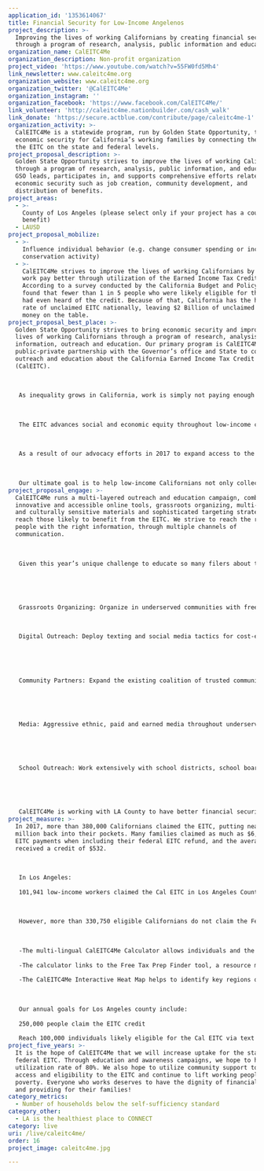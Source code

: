 ```yaml
---
application_id: '1353614067'
title: Financial Security for Low-Income Angelenos
project_description: >-
  Improving the lives of working Californians by creating financial security
  through a program of research, analysis, public information and education.
organization_name: CalEITC4Me
organization_description: Non-profit organization
project_video: 'https://www.youtube.com/watch?v=55FW0fd5Mh4'
link_newsletter: www.caleitc4me.org
organization_website: www.caleitc4me.org
organization_twitter: '@CalEITC4Me'
organization_instagram: ''
organization_facebook: 'https://www.facebook.com/CalEITC4Me/'
link_volunteer: 'http://caleitc4me.nationbuilder.com/cash_walk'
link_donate: 'https://secure.actblue.com/contribute/page/caleitc4me-1'
organization_activity: >-
  CalEITC4Me is a statewide program, run by Golden State Opportunity, to create
  economic security for California’s working families by connecting them with
  the EITC on the state and federal levels.
project_proposal_description: >-
  Golden State Opportunity strives to improve the lives of working Californians
  through a program of research, analysis, public information, and education.
  GSO leads, participates in, and supports comprehensive efforts related to
  economic security such as job creation, community development, and
  distribution of benefits.
project_areas:
  - >-
    County of Los Angeles (please select only if your project has a countywide
    benefit)
  - LAUSD
project_proposal_mobilize:
  - >-
    Influence individual behavior (e.g. change consumer spending or increase
    conservation activity)
  - >-
    CalEITC4Me strives to improve the lives of working Californians by making
    work pay better through utilization of the Earned Income Tax Credit (EITC).
    According to a survey conducted by the California Budget and Policy Center
    found that fewer than 1 in 5 people who were likely eligible for the CalEITC
    had even heard of the credit. Because of that, California has the highest
    rate of unclaimed EITC nationally, leaving $2 Billion of unclaimed EITC
    money on the table.
project_proposal_best_place: >-
  Golden State Opportunity strives to bring economic security and improve the
  lives of working Californians through a program of research, analysis, public
  information, outreach and education. Our primary program is CalEITC4Me, a
  public-private partnership with the Governor’s office and State to conduct
  outreach and education about the California Earned Income Tax Credit
  (CalEITC). 
   
   
   
   As inequality grows in California, work is simply not paying enough to keep up with rising cost of living and a changing economy. The CalEITC is a cash back tax refund that makes work pay better, and provides much needed assistance in an economy that grows more and more imbalanced every year. In the program’s first two years, it has helped put nearly $2 billion directly into the pockets of almost 800,000 low-income working California families between the state and federal EITC.
   
   
   
   The EITC advances social and economic equity throughout low-income communities by providing financial security and helping reduce short and long term poverty. CalEITC4Me’s aggressive outreach efforts ensure available CalEITC and federal EITC money reach under-resourced communities, bringing economic security in the near term and increased opportunity over time to those in poverty, especially women and children. Research shows children whose families receive an EITC income boost perform better in school, are healthier, and earn more as adults.
   
   
   
   As a result of our advocacy efforts in 2017 to expand access to the CalEITC, where workers making up to $22,300 a year and ALL self-employed people (not just W2) are now covered, over 1.6 million Californians will now be eligible for the CalEITC in 2018. This is triple the eligible population of the last two years, and CalEITC4Me is now responsible for ensuring this population benefits from the economic opportunity created by the CalEITC. We hope to take the success of last year and expand our best practices and organizing model to more of Southern California. 
   
   
   
   Our ultimate goal is to help low-income Californians not only collect thousands of dollars in EITC refunds now, but ultimately achieve life-long sustainable financial security and economic equality. We hope to turn our EITC outreach efforts into a year-round organizing model to further improve EITC uptake, connect EITC filers to other economic benefits, and help provide a platform for the working poor to be heard on issues important to their lives.
project_proposal_engage: >-
  CalEITC4Me runs a multi-layered outreach and education campaign, combining
  innovative and accessible online tools, grassroots organizing, multi-lingual
  and culturally sensitive materials and sophisticated targeting strategies to
  reach those likely to benefit from the EITC. We strive to reach the right
  people with the right information, through multiple channels of
  communication. 
   
   
   
   Given this year’s unique challenge to educate so many filers about the Cal EITC and Federal EITC, and connect them with local VITA sites, we propose the following multi-layered strategy:
   
   
   
   
   
   Grassroots Organizing: Organize in underserved communities with free tax preparation events, community canvasses to targeted areas, and community activities throughout targeted areas. 
   
   
   
   Digital Outreach: Deploy texting and social media tactics for cost-effective microtargeting and layered communication directly to eligible filers in multiple languages.
   
   
   
   
   
   Community Partners: Expand the existing coalition of trusted community messengers in Los Angeles.
   
   
   
   
   
   Media: Aggressive ethnic, paid and earned media throughout underserved communities.
   
   
   
   
   
   School Outreach: Work extensively with school districts, school boards, parent groups and education leaders to reach the target population: working parents with young kids.
   
    
   
    
   
   CalEITC4Me is working with LA County to have better financial security to improve uptake of EITC in LA, reach families through the county and schools.
project_measure: >-
  In 2017, more than 380,000 Californians claimed the EITC, putting nearly $203
  million back into their pockets. Many families claimed as much as $6,000 in
  EITC payments when including their federal EITC refund, and the average worker
  received a credit of $532. 
   
   
   
   In Los Angeles:
   
   101,941 low-income workers claimed the Cal EITC in Los Angeles County putting more than $46 million back into their pockets.
   
   
   
   However, more than 330,750 eligible Californians do not claim the Federal EITC in Los Angeles County, leaving more than $575 million on the table. CalEITC4Me is working hand-in-hand with trusted community partners who serve and interact with those most likely to be eligible. We have created innovative online tools designed for use by individuals and the organizations working directly with them:
   
   
   
   -The multi-lingual CalEITC4Me Calculator allows individuals and the non-profits serving them to quickly and easily see if the state and federal EITC will benefit them and the approximate amount of their potential refund.
   
   -The calculator links to the Free Tax Prep Finder tool, a resource map that connects families to free tax preparation services in their neighborhoods.
   
   -The CalEITC4Me Interactive Heat Map helps to identify key regions of eligible filers by ZIP code and other searchable criteria to better target efforts on the ground.
   
   
   
   Our annual goals for Los Angeles county include:
   
   250,000 people claim the EITC credit
   
   Reach 100,000 individuals likely eligible for the Cal EITC via text
project_five_years: >-
  It is the hope of CalEITC4Me that we will increase uptake for the state and
  federal EITC. Through education and awareness campaigns, we hope to have a
  utilization rate of 80%. We also hope to utilize community support to expand
  access and eligibility to the EITC and continue to lift working people out of
  poverty. Everyone who works deserves to have the dignity of financial security
  and providing for their families!
category_metrics:
  - Number of households below the self-sufficiency standard
category_other:
  - LA is the healthiest place to CONNECT
category: live
uri: /live/caleitc4me/
order: 16
project_image: caleitc4me.jpg

---
```

